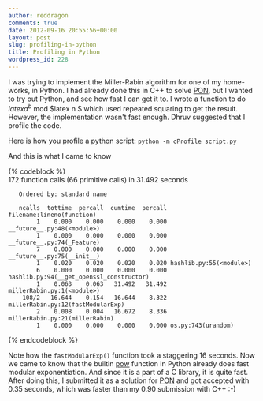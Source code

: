 ```yaml
---
author: reddragon
comments: true
date: 2012-09-16 20:55:56+00:00
layout: post
slug: profiling-in-python
title: Profiling in Python
wordpress_id: 228
---
```


I was trying to implement the Miller-Rabin algorithm for one of my home-works, in Python. I had already done this in C++ to solve [PON](http://www.spoj.pl/problems/PON/), but I wanted to try out Python, and see how fast I can get it to. I wrote a function to do 
$latex a^b$ mod $latex n $
which used repeated squaring to get the result. However, the implementation wasn't fast enough. Dhruv suggested that I profile the code.

Here is how you profile a python script:
`python -m cProfile script.py`

And this is what I came to know

{% codeblock %}    
             172 function calls (66 primitive calls) in 31.492 seconds
    
       Ordered by: standard name
    
       ncalls  tottime  percall  cumtime  percall filename:lineno(function)
            1    0.000    0.000    0.000    0.000 __future__.py:48(<module>)
            1    0.000    0.000    0.000    0.000 __future__.py:74(_Feature)
            7    0.000    0.000    0.000    0.000 __future__.py:75(__init__)
            1    0.020    0.020    0.020    0.020 hashlib.py:55(<module>)
            6    0.000    0.000    0.000    0.000 hashlib.py:94(__get_openssl_constructor)
            1    0.063    0.063   31.492   31.492 millerRabin.py:1(<module>)
        108/2   16.644    0.154   16.644    8.322 millerRabin.py:12(fastModularExp)
            2    0.008    0.004   16.672    8.336 millerRabin.py:21(millerRabin)
            1    0.000    0.000    0.000    0.000 os.py:743(urandom)
    
{% endcodeblock %}

Note how the `fastModularExp()` function took a staggering 16 seconds. Now we came to know that the builtin [pow](http://docs.python.org/library/functions.html#pow) function in Python already does fast modular exponentiation. And since it is a part of a C library, it is quite fast. After doing this, I submitted it as a solution for [PON](http://www.spoj.pl/problems/PON/) and got accepted with 0.35 seconds, which was faster than my 0.90 submission with C++ :-)
